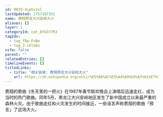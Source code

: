 ```yaml
---
id: 0029-4iphv2xl
lastUpdated: 1757167352
name: 费翔预言大兴安岭大火
aliases: []
layer: 1
categoryId: cat_6YGSt7R3
tagIds:
  - tag_fRp-FvBe
  - tag_Z-cEla6x
nsfw: false
parent: ""
relatedEntries: []
timelineEvents: []
titledLinks:
  - title: "相关链接: 费翔预言大兴安岭大火"
    url: https://zh.wikipedia.org/wiki/%E5%86%AC%E5%A4%A9%E8%A3%A1%E7%9A%84%E4%B8%80%E6%8A%8A%E7%81%AB#%E9%80%B8%E8%81%9E
---
```


费翔的歌曲《冬天里的一把火》在1987年春节联欢晚会上演唱后迅速走红，成为当时的热门歌曲。同年5月，黑龙江大兴安岭地区发生了新中国成立以来最严重的森林火灾。由于歌曲走红和火灾发生的时间接近，一些谣言声称费翔的歌曲「预言」了这场大火。